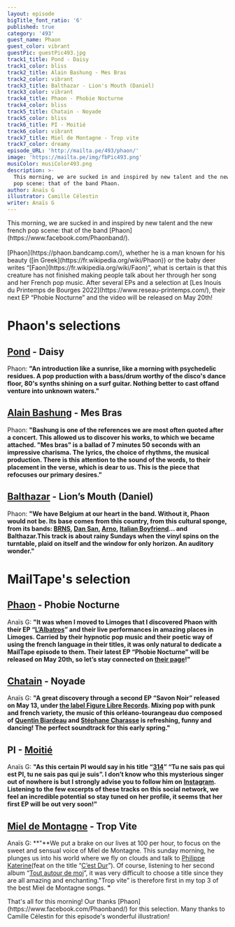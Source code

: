 ```yaml
---
layout: episode
bigTitle_font_ratio: '6'
published: true
category: '493'
guest_name: Phaon
guest_color: vibrant
guestPic: guestPic493.jpg
track1_title: Pond - Daisy
track1_color: bliss
track2_title: Alain Bashung - Mes Bras
track2_color: vibrant
track3_title: Balthazar - Lion's Mouth (Daniel)
track3_color: vibrant
track4_title: Phaon - Phobie Nocturne
track4_color: bliss
track5_title: Chatain - Noyade
track5_color: bliss
track6_title: PI - Moitié
track6_color: vibrant
track7_title: Miel de Montagne - Trop vite
track7_color: dreamy
episode_URL: 'http://mailta.pe/493/phaon/'
image: 'https://mailta.pe/img/fbPic493.png'
musiColor: musiColor493.png
description: >-
  This morning, we are sucked in and inspired by new talent and the new french
  pop scene: that of the band Phaon.
author: Anaïs G
illustrator: Camille Célestin
writer: Anaïs G
---
```

<p id="introduction">This morning, we are sucked in and inspired by new talent and the new french pop scene: that of the band [Phaon](https://www.facebook.com/Phaonband/).
<br><br>
[Phaon](https://phaon.bandcamp.com/), whether he is a man known for his beauty ([in Greek](https://fr.wikipedia.org/wiki/Phaon)) or the baby deer writes “[Faon](https://fr.wikipedia.org/wiki/Faon)”, what is certain is that this creature has not finished making people talk about her through her song and her French pop music. After several EPs and a selection at [Les Inouis du Printemps de Bourges 2022](https://www.reseau-printemps.com/), their next EP “Phobie Nocturne” and the video will be released on May 20th!
</p>

# Phaon's selections
##  [Pond](http://pond.band/) - Daisy
Phaon: **"**An introduction like a sunrise, like a morning with psychedelic residues. A pop production with a bass/drum worthy of the disco's dance floor, 80's synths shining on a surf guitar. Nothing better to cast offand venture into unknown waters.**"**

## [Alain Bashung](http://alainbashung.fr/) - Mes Bras
Phaon: **"**Bashung is one of the references we are most often quoted after a concert. This allowed us to discover his works, to which we became attached. "Mes bras" is a ballad of 7 minutes 50 seconds with an impressive charisma. The lyrics, the choice of rhythms, the musical production. There is this attention to the sound of the words, to their placement in the verse, which is dear to us. This is the piece that refocuses our primary desires.**"**

## [Balthazar](https://www.balthazarband.com/) - Lion’s Mouth (Daniel) 
Phaon: **"**We have Belgium at our heart in the band. Without it, Phaon would not be. Its base comes from this country, from this cultural sponge, from its bands: [BRNS](https://brns.bandcamp.com/), [Dan San](https://dansan.be/), [Arno](https://fr.wikipedia.org/wiki/Arno_(chanteur)), [Italian Boyfriend](https://www.youtube.com/watch?v=5NwokieRvkE)... and Balthazar.This track is about rainy Sundays when the vinyl spins on the turntable, plaid on itself and the window for only horizon. An auditory wonder.**"**

# MailTape's selection

## [Phaon](https://phaon.bandcamp.com/) - Phobie Nocturne
Anaïs G: **"**It was when I moved to Limoges that I discovered Phaon with their EP “[L’Albatros](https://phaon.bandcamp.com/album/lalbatros)” and their live performances in amazing places in Limoges. Carried by their hypnotic pop music and their poetic way of using the french language in their titles, it was only natural to dedicate a MailTape episode to them. Their latest EP “Phobie Nocturne” will be released on May 20th, so let’s stay connected on [their page](https://www.facebook.com/Phaonband/)!**"**

## [Chatain](https://chatain.bandcamp.com/releases) - Noyade
Anaïs G: **"**A great discovery through a second EP “Savon Noir” released on May 13, under [the label Figure Libre Records](https://figureslibresrecords.fr/). Mixing pop with punk and french variety, the music of this orléano-tourangeau duo composed of [Quentin Biardeau](http://www.tricollectif.fr/quentin-biardeau/) and [Stéphane Charasse](http://www.boogersofficiel.com/) is refreshing, funny and dancing! The perfect soundtrack for this early spring.**"**

## PI  - [Moitié](https://idol-io.link/moitie/)
Anaïs G: **"**As this certain PI would say in his title “[314](https://www.instagram.com/p/CbfkXuDg-vE/)” “Tu ne sais pas qui est PI, tu ne sais pas qui je suis”. I don’t know who this mysterious singer out of nowhere is but I strongly advise you to follow him on [Instagram](https://www.instagram.com/pi______314/). Listening to the few excerpts of these tracks on this social network, we feel an incredible potential so stay tuned on her profile, it seems that her first EP will be out very soon!**"**

## [Miel de Montagne](https://miel2montagne.bandcamp.com/) - Trop Vite
Anaïs G: **"**We put a brake on our lives at 100 per hour, to focus on the sweet and sensual voice of Miel de Montagne. This sunday morning, he plunges us into his world where we fly on clouds and talk to [Philippe Katerine](https://www.instagram.com/philippekaterine/)(feat on the title “[C’est Dur](https://miel2montagne.bandcamp.com/track/cest-dur-feat-philippe-katerine)”). Of course, listening to her second album “[Tout autour de moi](https://miel2montagne.bandcamp.com/album/tout-autour-de-nous)”, it was very difficult to choose a title since they are all amazing and enchanting."Trop vite” is therefore first in my top 3 of the best Miel de Montagne songs. **"**

<p id="outroduction">That's all for this morning! Our thanks [Phaon](https://www.facebook.com/Phaonband/) for this  selection. Many thanks to Camille Célestin for this episode's wonderful illustration!</p>